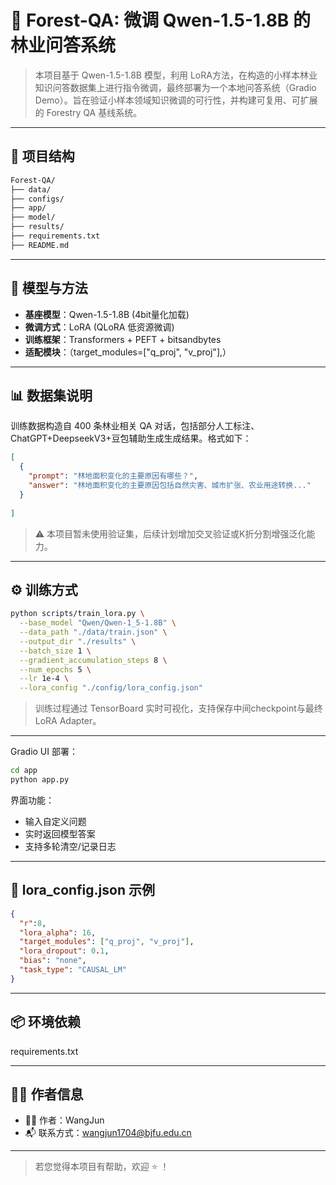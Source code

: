 # 🌲 Forest-QA: 微调 Qwen-1.5-1.8B 的林业问答系统

> 本项目基于 Qwen-1.5-1.8B 模型，利用 LoRA方法，在构造的小样本林业知识问答数据集上进行指令微调，最终部署为一个本地问答系统（Gradio Demo）。旨在验证小样本领域知识微调的可行性，并构建可复用、可扩展的 Forestry QA 基线系统。

---

## 📂 项目结构

```bash
Forest-QA/
├── data/
├── configs/                  
├── app/              
├── model/        
├── results/    
├── requirements.txt          
├── README.md                 

```

---

## 🧠 模型与方法

- **基座模型**：Qwen-1.5-1.8B (4bit量化加载)
- **微调方式**：LoRA (QLoRA 低资源微调)
- **训练框架**：Transformers + PEFT + bitsandbytes
- **适配模块**：（target_modules=["q_proj", "v_proj"],）

---

## 📊 数据集说明

训练数据构造自 400 条林业相关 QA 对话，包括部分人工标注、ChatGPT+DeepseekV3+豆包辅助生成生成结果。格式如下：

```json
[
  {
    "prompt": "林地面积变化的主要原因有哪些？",
    "answer": "林地面积变化的主要原因包括自然灾害、城市扩张、农业用途转换..."
  }
  
]
```

> ⚠ 本项目暂未使用验证集，后续计划增加交叉验证或K折分割增强泛化能力。

---

## ⚙️ 训练方式

```bash
python scripts/train_lora.py \
  --base_model "Qwen/Qwen-1_5-1.8B" \
  --data_path "./data/train.json" \
  --output_dir "./results" \
  --batch_size 1 \
  --gradient_accumulation_steps 8 \
  --num_epochs 5 \
  --lr 1e-4 \
  --lora_config "./config/lora_config.json"
```

> 训练过程通过 TensorBoard 实时可视化，支持保存中间checkpoint与最终LoRA Adapter。

---

Gradio UI 部署：

```bash
cd app
python app.py
```

界面功能：
- 输入自定义问题
- 实时返回模型答案
- 支持多轮清空/记录日志

---

## 🧩 lora_config.json 示例

```json
{
  "r":8,
  "lora_alpha": 16,
  "target_modules": ["q_proj", "v_proj"],
  "lora_dropout": 0.1,
  "bias": "none",
  "task_type": "CAUSAL_LM"
}
```

---

## 📦 环境依赖

requirements.txt

---


## 🧑‍💻 作者信息

- 👨‍🎓 作者：WangJun
- 📬 联系方式：wangjun1704@bjfu.edu.cn

---

> 若您觉得本项目有帮助，欢迎 ⭐ ！

